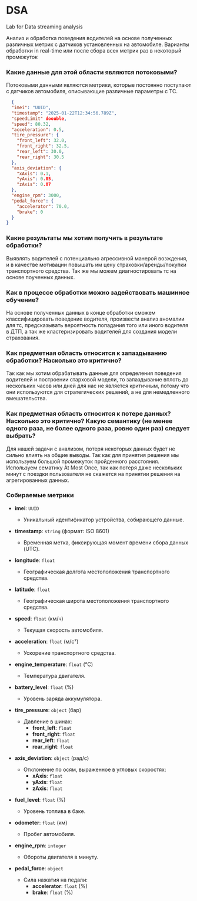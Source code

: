 # DSA
Lab for Data streaming analysis

Анализ и обработка поведения водителей на основе полученных различных метрик с датчиков установленных на автомобиле. 
Варианты обработки in real-time или после сбора всех метрик раз в некоторый промежуток

### Какие данные для этой области являются потоковыми?

Потоковыми данными являются метрики, которые постоянно поступают с датчиков автомобиля, описывающие различные параметры с ТС. 

``` JSON
  {
  "imei": "UUID",
  "timestamp": "2025-01-22T12:34:56.789Z",
  "speedLimit" doouble,
  "speed": 80.32,
  "acceleration": 0.5,
  "tire_pressure": {
    "front_left": 32.0,
    "front_right": 32.5,
    "rear_left": 30.0,
    "rear_right": 30.5
  },
  "axis_deviation": {
    "xAxis": 0.1,
    "yAxis": 0.05,
    "zAxis": 0.07
  },
  "engine_rpm": 3000,
  "pedal_force": {
    "accelerator": 70.0,
    "brake": 0
  }
}
```

### Какие результаты мы хотим получить в результате обработки?
Выявлять водителей с потенциально агрессивной манерой возждения, и в качестве мотивации повышать им цену страховки/аренды/покупки транспортного средства. Так же мы можем диагностировать тс на основе поученных данных. 
### Как в процессе обработки можно задействовать машинное обучение?
На основе полученных данных в конце обработки сможем классифицировать поведение водителя, произвести анализ аномалии для тс, предсказывать вероятность попадания того или иного водителя в ДТП, а так же кластеризировать водителей для создания модели страхования. 
### Как предметная область относится к запаздыванию обработки? Насколько это критично?
Так как мы хотим обрабатывать данные для определения поведения водителей и построении старховой модели, то запаздывание вплоть до нескольких часов или дней для нас не является критичным, потому что они используются для стратегических решений, а не для немедленного вмешательства.
### Как предметная область относится к потере данных? Насколько это критично? Какую семантику (не менее одного раза, не более одного раза, ровно один раз) следует выбрать?
Для нашей задачи с анализом, потеря некоторых данных будет не сильно влиять на общие выводы. Так как для принятия решения мы используем большой промежуток пройденного расстояния. 
Используем сематику At Most Once, так как потеря даже нескольких минут с поездки пользователя не скажется на принятии решения на агрегированных данных. 
### Собираемые метрики

- **imei**: `UUID`
  - Уникальный идентификатор устройства, собирающего данные.

- **timestamp**: `string` (формат: ISO 8601)
  - Временная метка, фиксирующая момент времени сбора данных (UTC).

- **longitude**: `float`
  - Географическая долгота местоположения транспортного средства.

- **latitude**: `float`
  - Географическая широта местоположения транспортного средства.

- **speed**: `float` (км/ч)
  - Текущая скорость автомобиля.

- **acceleration**: `float` (м/с²)
  - Ускорение транспортного средства.

- **engine_temperature**: `float` (°C)
  - Температура двигателя.

- **battery_level**: `float` (%)
  - Уровень заряда аккумулятора.

- **tire_pressure**: `object` (бар)
  - Давление в шинах:
    - **front_left**: `float`
    - **front_right**: `float`
    - **rear_left**: `float`
    - **rear_right**: `float`

- **axis_deviation**: `object` (рад/с)
  - Отклонение по осям, выраженное в угловых скоростях:
    - **xAxis**: `float`
    - **yAxis**: `float`
    - **zAxis**: `float`

- **fuel_level**: `float` (%)
  - Уровень топлива в баке.

- **odometer**: `float` (км)
  - Пробег автомобиля.

- **engine_rpm**: `integer`
  - Обороты двигателя в минуту.

- **pedal_force**: `object`
  - Сила нажатия на педали:
    - **accelerator**: `float` (%)
    - **brake**: `float` (%)
